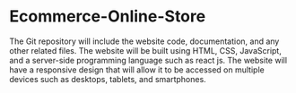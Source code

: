 # Ecommerce-Online-Store
The Git repository will include the website code, documentation, and any other related files. The website will be built using HTML, CSS, JavaScript, and a server-side programming language such as react js.  The website will have a responsive design that will allow it to be accessed on multiple devices such as desktops, tablets, and smartphones.
